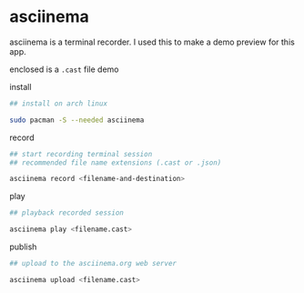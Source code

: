 # asciinema

asciinema is a terminal recorder. I used this to make a demo preview for this app.

enclosed is a ```.cast``` file demo

install
```sh
## install on arch linux

sudo pacman -S --needed asciinema
```

record
```sh
## start recording terminal session
## recommended file name extensions (.cast or .json)

asciinema record <filename-and-destination>
```

play
```sh
## playback recorded session

asciinema play <filename.cast>
```

publish
```sh
## upload to the asciinema.org web server

asciinema upload <filename.cast>
```
